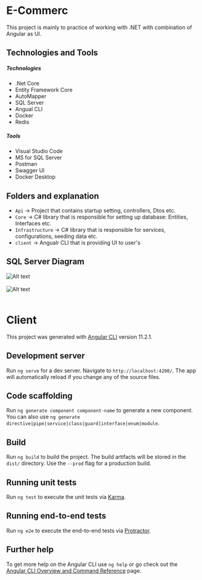 # E-Commerc
This project is mainly to practice of working with .NET with combination of Angular as UI.


## Technologies and Tools

##### Technologies
* .Net Core
* Entity Framework Core
* AutoMapper
* SQL Server
* Angual CLI
* Docker
* Redis

##### Tools
* Visual Studio Code
* MS for SQL Server
* Postman
* Swagger UI
* Docker Desktop

## Folders and explanation

* `Api` -> Project that contains startup setting, controllers, Dtos etc.
* `Core` -> C# library that is responsible for setting up database: Entities, Interfaces etc.
* `Infrastructure` -> C# library that is responsible for services, configurations, seeding data etc.
* `client` -> Angualr CLI that is providing UI to user's

## SQL Server Diagram
![Alt text](E-Commerc/tree/master/StaticFileReadme/IdentityDB "sqlServer")
<br>
<br>
![Alt text](E-Commerc/tree/master/StaticFileReadme/StoreDB "sqlServer")
<br>
<br>

# Client

This project was generated with [Angular CLI](https://github.com/angular/angular-cli) version 11.2.1.

## Development server

Run `ng serve` for a dev server. Navigate to `http://localhost:4200/`. The app will automatically reload if you change any of the source files.

## Code scaffolding

Run `ng generate component component-name` to generate a new component. You can also use `ng generate directive|pipe|service|class|guard|interface|enum|module`.

## Build

Run `ng build` to build the project. The build artifacts will be stored in the `dist/` directory. Use the `--prod` flag for a production build.

## Running unit tests

Run `ng test` to execute the unit tests via [Karma](https://karma-runner.github.io).

## Running end-to-end tests

Run `ng e2e` to execute the end-to-end tests via [Protractor](http://www.protractortest.org/).

## Further help

To get more help on the Angular CLI use `ng help` or go check out the [Angular CLI Overview and Command Reference](https://angular.io/cli) page.
